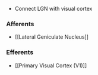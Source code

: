 - Connect LGN with visual cortex
### Afferents
- [[Lateral Geniculate Nucleus]]
### Efferents
- [[Primary Visual Cortex (V1)]]